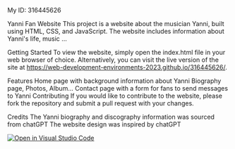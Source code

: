 My ID: 316445626

Yanni Fan Website
This project is a website about the musician Yanni, built using HTML, CSS, and JavaScript. The website includes information about Yanni's life, music ...

Getting Started
To view the website, simply open the index.html file in your web browser of choice. Alternatively, you can visit the live version of the site at 
https://web-development-environments-2023.github.io/316445626/.

Features
Home page with background information about Yanni
Biography page, Photos, Album...
Contact page with a form for fans to send messages to Yanni
Contributing
If you would like to contribute to the website, please fork the repository and submit a pull request with your changes.

Credits
The Yanni biography and discography information was sourced from chatGPT
The website design was inspired by chatGPT

[![Open in Visual Studio Code](https://classroom.github.com/assets/open-in-vscode-c66648af7eb3fe8bc4f294546bfd86ef473780cde1dea487d3c4ff354943c9ae.svg)](https://classroom.github.com/online_ide?assignment_repo_id=10621661&assignment_repo_type=AssignmentRepo)
